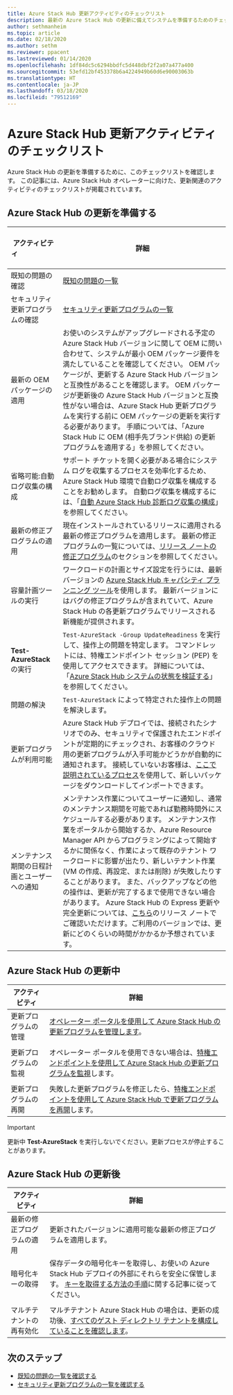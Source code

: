 ```yaml
---
title: Azure Stack Hub 更新アクティビティのチェックリスト
description: 最新の Azure Stack Hub の更新に備えてシステムを準備するためのチェックリスト。
author: sethmanheim
ms.topic: article
ms.date: 02/18/2020
ms.author: sethm
ms.reviewer: ppacent
ms.lastreviewed: 01/14/2020
ms.openlocfilehash: 1df84dc5c6294bbdfc5d448dbf2f2a07a477a400
ms.sourcegitcommit: 53efd12bf453378b6a4224949b60d6e90003063b
ms.translationtype: HT
ms.contentlocale: ja-JP
ms.lasthandoff: 03/18/2020
ms.locfileid: "79512169"
---
```

# <a name="azure-stack-hub-update-activity-checklist"></a>Azure Stack Hub 更新アクティビティのチェックリスト

Azure Stack Hub の更新を準備するために、このチェックリストを確認します。 この記事には、Azure Stack Hub オペレーターに向けた、更新関連のアクティビティのチェックリストが掲載されています。

## <a name="prepare-for-azure-stack-hub-update"></a>Azure Stack Hub の更新を準備する

| &nbsp; &nbsp; &nbsp; &nbsp; &nbsp; &nbsp; &nbsp; &nbsp; &nbsp; &nbsp; &nbsp; アクティビティ &nbsp; &nbsp; &nbsp; &nbsp; &nbsp; &nbsp; &nbsp; &nbsp; &nbsp; &nbsp; &nbsp;                   | 詳細                                                   |
|------------------------------|-----------------------------------------------------------|
| 既知の問題の確認     | [既知の問題の一覧](known-issues.md)                |
| セキュリティ更新プログラムの確認 | [セキュリティ更新プログラムの一覧](release-notes-security-updates.md)      |
| 最新の OEM パッケージの適用 | お使いのシステムがアップグレードされる予定の Azure Stack Hub バージョンに関して OEM に問い合わせて、システムが最小 OEM パッケージ要件を満たしていることを確認してください。 OEM パッケージが、更新する Azure Stack Hub バージョンと互換性があることを確認します。 OEM パッケージが更新後の Azure Stack Hub バージョンと互換性がない場合は、Azure Stack Hub 更新プログラムを実行する前に OEM パッケージの更新を実行する必要があります。 手順については、「Azure Stack Hub に OEM (相手先ブランド供給) の更新プログラムを適用する」を参照してください。 |
| 省略可能:自動ログ収集の構成 | サポート チケットを開く必要がある場合にシステム ログを収集するプロセスを効率化するため、Azure Stack Hub 環境で自動ログ収集を構成することをお勧めします。 自動ログ収集を構成するには、「[自動 Azure Stack Hub 診断ログ収集の構成](azure-stack-configure-automatic-diagnostic-log-collection-tzl.md)」を参照してください。 |
| 最新の修正プログラムの適用 | 現在インストールされているリリースに適用される最新の修正プログラムを適用します。 最新の修正プログラムの一覧については、[リリース ノートの修正プログラム](release-notes.md)のセクションを参照してください。 |
| 容量計画ツールの実行 | ワークロードの計画とサイズ設定を行うには、最新バージョンの [Azure Stack Hub キャパシティ プランニング ツール](azure-stack-capacity-planning-overview.md)を使用します。 最新バージョンにはバグの修正プログラムが含まれていて、Azure Stack Hub の各更新プログラムでリリースされる新機能が提供されます。 |
| **Test-AzureStack** の実行 | `Test-AzureStack -Group UpdateReadiness` を実行して、操作上の問題を特定します。 コマンドレットには、特権エンドポイント セッション (PEP) を使用してアクセスできます。 詳細については、「[Azure Stack Hub システムの状態を検証する](azure-stack-diagnostic-test.md)」を参照してください。 |
| 問題の解決 | `Test-AzureStack` によって特定された操作上の問題を解決します。 |
| 更新プログラムが利用可能 | Azure Stack Hub デプロイでは、接続されたシナリオでのみ、セキュリティで保護されたエンドポイントが定期的にチェックされ、お客様のクラウド用の更新プログラムが入手可能かどうかが自動的に通知されます。 接続していないお客様は、[ここで説明されているプロセス](azure-stack-apply-updates.md)を使用して、新しいパッケージをダウンロードしてインポートできます。 |
| メンテナンス期間の日程計画とユーザーへの通知 | メンテナンス作業についてユーザーに通知し、通常のメンテナンス期間を可能であれば勤務時間外にスケジュールする必要があります。 メンテナンス作業をポータルから開始するか、Azure Resource Manager API からプログラミングによって開始するかに関係なく、作業によって既存のテナント ワークロードに影響が出たり、新しいテナント作業 (VM の作成、再設定、または削除) が失敗したりすることがあります。 また、バックアップなどの他の操作は、更新が完了するまで使用できない場合があります。 Azure Stack Hub の Express 更新や完全更新については、[こちら](release-notes.md)のリリース ノートでご確認いただけます。ご利用のバージョンでは、更新にどのくらいの時間がかかるか予想されています。 |

## <a name="during-azure-stack-hub-update"></a>Azure Stack Hub の更新中

| アクティビティ | 詳細 |
|--------------------|------------------------------------------------------------------------------------------------------|
| 更新プログラムの管理 |[オペレーター ポータルを使用して Azure Stack Hub の更新プログラムを管理します](azure-stack-updates.md)。 |
|  |  |
| 更新プログラムの監視 | オペレーター ポータルを使用できない場合は、[特権エンドポイントを使用して Azure Stack Hub の更新プログラムを監視](azure-stack-monitor-update.md)します。 |
|  |  |
| 更新プログラムの再開 | 失敗した更新プログラムを修正したら、[特権エンドポイントを使用して Azure Stack Hub で更新プログラムを再開](azure-stack-monitor-update.md)します。 |

> [!IMPORTANT]  
> 更新中 **Test-AzureStack** を実行しないでください。更新プロセスが停止することがあります。

## <a name="after-azure-stack-hub-update"></a>Azure Stack Hub の更新後

| アクティビティ | 詳細 |
|--------------------------|----------------------------------------------------------------------------------------------------------------------------------------------------------------|
| 最新の修正プログラムの適用 | 更新されたバージョンに適用可能な最新の修正プログラムを適用します。 |
| 暗号化キーの取得 | 保存データの暗号化キーを取得し、お使いの Azure Stack Hub デプロイの外部にそれらを安全に保管します。 [キーを取得する方法の手順](azure-stack-security-bitlocker.md)に関する記事に従ってください。 |
|  |  |
| マルチテナントの再有効化 | マルチテナント Azure Stack Hub の場合は、更新の成功後、[すべてのゲスト ディレクトリ テナントを構成していることを確認します](azure-stack-enable-multitenancy.md#configure-guest-directory)。 |

## <a name="next-steps"></a>次のステップ

- [既知の問題の一覧を確認する](known-issues.md)
- [セキュリティ更新プログラムの一覧を確認する](release-notes-security-updates.md)
